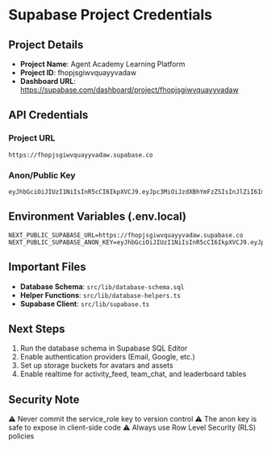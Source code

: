 # Supabase Project Credentials

## Project Details
- **Project Name**: Agent Academy Learning Platform
- **Project ID**: fhopjsgiwvquayyvadaw
- **Dashboard URL**: https://supabase.com/dashboard/project/fhopjsgiwvquayyvadaw

## API Credentials

### Project URL
```
https://fhopjsgiwvquayyvadaw.supabase.co
```

### Anon/Public Key
```
eyJhbGciOiJIUzI1NiIsInR5cCI6IkpXVCJ9.eyJpc3MiOiJzdXBhYmFzZSIsInJlZiI6ImZob3Bqc2dpd3ZxdWF5eXZhZGF3Iiwicm9sZSI6ImFub24iLCJpYXQiOjE3NTU1NTU2MDYsImV4cCI6MjA3MTEzMTYwNn0.f4olgtSkIE9Vr5jQzi8n_DbfEYFNIWfgl3IWL9d14s8
```

## Environment Variables (.env.local)

```env
NEXT_PUBLIC_SUPABASE_URL=https://fhopjsgiwvquayyvadaw.supabase.co
NEXT_PUBLIC_SUPABASE_ANON_KEY=eyJhbGciOiJIUzI1NiIsInR5cCI6IkpXVCJ9.eyJpc3MiOiJzdXBhYmFzZSIsInJlZiI6ImZob3Bqc2dpd3ZxdWF5eXZhZGF3Iiwicm9sZSI6ImFub24iLCJpYXQiOjE3NTU1NTU2MDYsImV4cCI6MjA3MTEzMTYwNn0.f4olgtSkIE9Vr5jQzi8n_DbfEYFNIWfgl3IWL9d14s8
```

## Important Files

- **Database Schema**: `src/lib/database-schema.sql`
- **Helper Functions**: `src/lib/database-helpers.ts`
- **Supabase Client**: `src/lib/supabase.ts`

## Next Steps

1. Run the database schema in Supabase SQL Editor
2. Enable authentication providers (Email, Google, etc.)
3. Set up storage buckets for avatars and assets
4. Enable realtime for activity_feed, team_chat, and leaderboard tables

## Security Note

⚠️ Never commit the service_role key to version control
⚠️ The anon key is safe to expose in client-side code
⚠️ Always use Row Level Security (RLS) policies